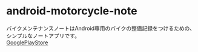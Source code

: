 # android-motorcycle-note
バイクメンテナンスノートはAndroid専用のバイクの整備記録をつけるための、シンプルなノートアプリです。  
[GooglePlayStore](https://play.google.com/store/apps/details?id=com.htapp.Moto_Maintenance)
